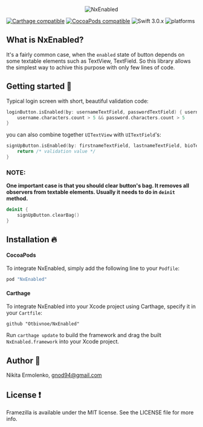<p align="center">
  <img src="http://i.imgur.com/XZFkFei.png" alt="NxEnabled"/>
</p>

[![Carthage compatible](https://img.shields.io/badge/Carthage-compatible-4BC51D.svg?style=flat)](#carthage)
[![CocoaPods compatible](https://img.shields.io/cocoapods/v/NxEnabled.svg)](#cocoapods) 
![Swift 3.0.x](https://img.shields.io/badge/Swift-3.0.x-orange.svg) 
![platforms](https://img.shields.io/badge/platforms-iOS-lightgrey.svg) 

## What is NxEnabled?

It's a fairly common case, when the `enabled` state of button depends on some textable elements such as TextView, TextField. So this library allows the simplest way to achive this purpose with only few lines of code.

## Getting started :rocket:

Typical login screen with short, beautiful validation code:

```swift
loginButton.isEnabled(by: usernameTextField, passwordTextField) { username, password in
    username.characters.count > 5 && password.characters.count > 5
}
```

you can also combine together `UITextView` with `UITextField`'s:

```swift
signUpButton.isEnabled(by: firstnameTextField, lastnameTextField, bioTextView) { firstname, lastname, bio in
    return /* validation value */
}
```

### NOTE:
**One important case is that you should clear button's bag. It removes all observers from textable elements. Usually it needs to do in `deinit` method.**

```swift
deinit {
    signUpButton.clearBag()
}
```

## Installation :fire:

#### CocoaPods

To integrate NxEnabled, simply add the following line to your `Podfile`:

```ruby
pod "NxEnabled"
```

#### Carthage

To integrate NxEnabled into your Xcode project using Carthage, specify it in your `Cartfile`:

```ogdl
github "Otbivnoe/NxEnabled"
```

Run `carthage update` to build the framework and drag the built `NxEnabled.framework` into your Xcode project.

## Author :muscle:

Nikita Ermolenko, gnod94@gmail.com

## License :exclamation:

Framezilla is available under the MIT license. See the LICENSE file for more info.
